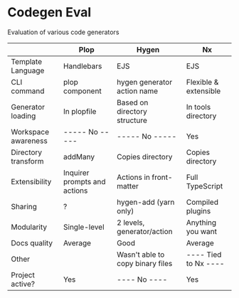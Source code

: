 # Codegen Eval

Evaluation of various code generators

|                     | Plop                         | Hygen                            | Nx                    |
|---------------------|------------------------------|----------------------------------|-----------------------|
| Template Language   | Handlebars                   | EJS                              | EJS                   |
| CLI command         | plop component               | hygen generator action name      | Flexible & extensible |
| Generator loading   | In plopfile                  | Based on directory structure     | In tools directory    |
| Workspace awareness | ----- No -----               | ----- No -----                   | Yes                   |
| Directory transform | addMany                      | Copies directory                 | Copies directory      |
| Extensibility       | Inquirer prompts and actions | Actions in front-matter          | Full TypeScript       |
| Sharing             | ?                            | hygen-add (yarn only)            | Compiled plugins      |
| Modularity          | Single-level                 | 2 levels, generator/action       | Anything you want     |
| Docs quality        | Average                      | Good                             | Average               |
| Other               |                              | Wasn't able to copy binary files | ---- Tied to Nx ----  |
| Project active?     | Yes                          | ---- No ----                     | Yes                   |
